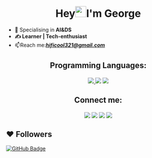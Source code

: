 

<h1 align="center">Hey<img src="https://raw.githubusercontent.com/MartinHeinz/MartinHeinz/master/wave.gif" width="30px">I'm George</h1>

- 🔭 Specialising</i> in <b> AI&DS
-  &#9997; Learner | Tech-enthusiast</b>
-  📫Reach me:<i>**hificool321@gmail.com**</i>

## <p align="center">Programming Languages:

<p align="center"> 
    <a href="https://www.java.com" target="_blank"> <img src="https://img.icons8.com/color/48/000000/java-coffee-cup-logo.png"/> </a>
    <img src="https://img.icons8.com/color/50/000000/c-programming.png"/>
    <img src="https://img.icons8.com/fluency/48/000000/python.png"/>

</p>


## <p align="center">Connect me:
<p align="center">
<a href = "https://www.linkedin.com/in/george-joyal-9467b721b/"><img src="https://img.icons8.com/fluent/48/000000/linkedin.png"/></a>
<a href = "https://twitter.com/Joyal_George21"><img src="https://img.icons8.com/fluent/48/000000/twitter.png"/></a>
<a href = "https://www.instagram.com/joyal._.george/"><img src="https://img.icons8.com/fluent/48/000000/instagram-new.png"/></a>
<a href = "https://www.instagram.com/joyal._.george/">
<img src="https://img.icons8.com/fluency/48/000000/facebook-new.png"/></a>
</p>

## ❤ Followers
<a href="https://github.com/Joyal03?tab=followers"><img src="https://img.shields.io/github/followers/Joyal03?label=Followers&style=social" alt="GitHub Badge"></a>
